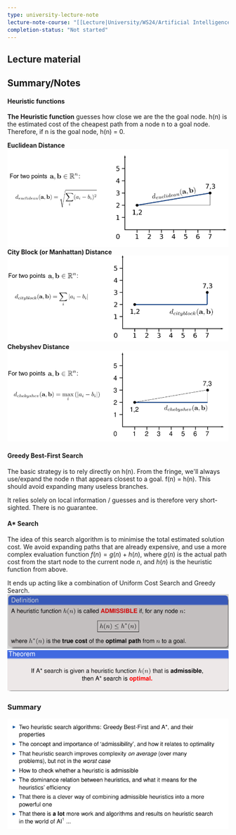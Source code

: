 ```yaml
---
type: university-lecture-note
lecture-note-course: "[[Lecture|University/WS24/Artificial Intelligence/Lecture]]"
completion-status: "Not started"
---
```

## Lecture material

## Summary/Notes
#### Heuristic functions
**The Heuristic function** guesses how close we are the the goal node. h(n) is the estimated cost of the cheapest path from a node n to a goal node. Therefore, if n is the goal node, h(n) = 0.

**Euclidean Distance**
![500](_attachments/Pasted%20image%2020241101192838.png)
**City Block (or Manhattan) Distance**
![500](_attachments/Pasted%20image%2020241101192901.png)
**Chebyshev Distance**
![500](_attachments/Pasted%20image%2020241101193143.png)
#### Greedy Best-First Search
The basic strategy is to rely directly on h(n). From the fringe, we'll always use/expand the node n that appears closest to a goal. f(n) = h(n). This should avoid expanding many useless branches.

It relies solely on local information / guesses and is therefore very short-sighted. There is no guarantee.
#### A\* Search
The idea of this search algorithm is to minimise the total estimated solution cost. We avoid expanding paths that are already expensive, and use a more complex evaluation function $f(n)=g(n)+h(n)$, where $g(n)$ is the actual path cost from the start node to the current node $n$, and $h(n)$ is the heuristic function from above.

It ends up acting like a combination of Uniform Cost Search and Greedy Search.
![400](_attachments/Pasted%20image%2020241101192425.png)
![400](_attachments/Pasted%20image%2020241101192454.png)
### Summary
![](_attachments/Pasted%20image%2020241101192630.png)